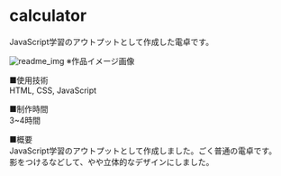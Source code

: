 # calculator
JavaScript学習のアウトプットとして作成した電卓です。

![readme_img](https://github.com/yamabukiruri/calculator/assets/112258108/2817e170-0fc0-4921-8056-d8c2920e6532)
※作品イメージ画像

■使用技術<br>
HTML, CSS, JavaScript

■制作時間<br>
3~4時間

■概要<br>
JavaScript学習のアウトプットとして作成しました。ごく普通の電卓です。<br>
影をつけるなどして、やや立体的なデザインにしました。
